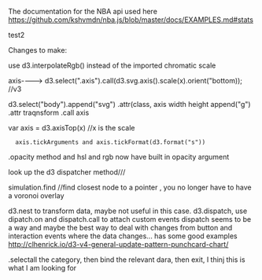The documentation for the NBA api used here https://github.com/kshvmdn/nba.js/blob/master/docs/EXAMPLES.md#stats


test2

Changes to make: 
 
use d3.interpolateRgb() instead of the imported chromatic scale

axis---->  d3.select(".axis").call(d3.svg.axis().scale(x).orient("bottom));  //v3

d3.select("body").append("svg")
  .attr(class, axis
    width
    height
    append("g")
      .attr traqnsform
      .call axis
      
      
var axis = d3.axisTop(x)  //x is the scale

      axis.tickArguments and axis.tickFormat(d3.format("s")) 
      
.opacity method and hsl and rgb now have built in opacity argument

look up the d3 dispatcher method///

simulation.find //find closest node to a pointer , you no longer have to have a voronoi overlay

d3.nest to transform data, maybe not useful in this case. d3.dispatch, use dipatch.on and dispatch.call to attach custom events
dispatch seems to be a way and maybe the best way to deal with changes from button and interaction events where the data changes... has some good examples http://clhenrick.io/d3-v4-general-update-pattern-punchcard-chart/

.selectall the category, then bind the relevant dara, then exit, I thinj this is what I am looking for

